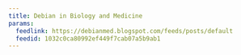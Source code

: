 ```yaml
---
title: Debian in Biology and Medicine
params:
  feedlink: https://debianmed.blogspot.com/feeds/posts/default
  feedid: 1032c0ca80992ef449f7cab07a5b9ab1
---
```

